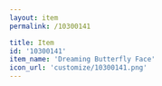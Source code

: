 ```yaml
---
layout: item
permalink: /10300141

title: Item
id: '10300141'
item_name: 'Dreaming Butterfly Face'
icon_url: 'customize/10300141.png'
---
```

